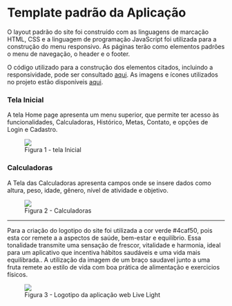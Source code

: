 # Template padrão da Aplicação

O layout padrão do site foi construído com as linguagens de marcação HTML, CSS e a linguagem de programação JavaScript foi utilizada para a construção do menu responsivo.
As páginas terão como elementos padrões o menu de navegação, o header e o footer.

O código utilizado para a construção dos elementos citados, incluindo a responsividade, pode ser consultado <a href="https://github.com/ICEI-PUC-Minas-PMV-ADS/pmv-ads-2025-1-e1-proj-web-t7-pmv-ads-2025-1-e1-projlivelight/tree/main/codigo-fonte">aqui</a>. As imagens e ícones utilizados no projeto estão disponíveis <a href="https://github.com/ICEI-PUC-Minas-PMV-ADS/pmv-ads-2025-1-e1-proj-web-t7-pmv-ads-2025-1-e1-projlivelight/tree/main/documentos/img">aqui</a>.

<h3><b>Tela Inicial</b></h3>
<p>A tela Home page apresenta um menu superior, que permite ter acesso às funcionalidades, Calculadoras, Histórico, Metas, Contato, e opções de Login e Cadastro.</p>
<figure> 
<img src="https://github.com/ICEI-PUC-Minas-PMV-ADS/pmv-ads-2025-1-e1-proj-web-t7-pmv-ads-2025-1-e1-projlivelight/blob/main/documentos/img/HomePage.png">
<figcaption> Figura 1 - tela Inicial
</figure>
 
<h3><b>Calculadoras</b></h3>
<p>A Tela das Calculadoras apresenta campos onde se insere dados como altura, peso, idade, gênero, nível de atividade e objetivo.</p>
<figure> 
<img src="https://github.com/ICEI-PUC-Minas-PMV-ADS/pmv-ads-2025-1-e1-proj-web-t7-pmv-ads-2025-1-e1-projlivelight/blob/main/documentos/img/Calculadoras.png?raw=true">
<figcaption>Figura 2 - Calculadoras      
</figure> 
<hr>

<p>Para a criação do logotipo do site foi utilizada a cor verde #4caf50, pois esta cor remete a a aspectos de saúde, bem-estar e equilíbrio. Essa tonalidade transmite uma sensação de frescor, vitalidade e harmonia, ideal para um aplicativo que incentiva hábitos saudáveis e uma vida mais equilibrada.. A utilização da imagem de um braço saudavel junto a uma fruta remete ao estilo de vida com boa prática de alimentação e exercicios físicos.</p>

<figure> 
  <img src="https://github.com/ICEI-PUC-Minas-PMV-ADS/pmv-ads-2025-1-e1-proj-web-t7-pmv-ads-2025-1-e1-projlivelight/blob/main/documentos/img/logo.png">
  <figcaption>Figura 3 - Logotipo da aplicação web Live Light
</figure> 

